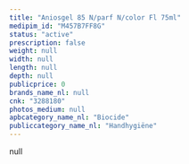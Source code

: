 ```yaml
---
title: "Aniosgel 85 N/parf N/color Fl 75ml"
medipim_id: "M457B7FF8G"
status: "active"
prescription: false
weight: null
width: null
length: null
depth: null
publicprice: 0
brands_name_nl: null
cnk: "3288180"
photos_medium: null
apbcategory_name_nl: "Biocide"
publiccategory_name_nl: "Handhygiëne"
---
```

null
